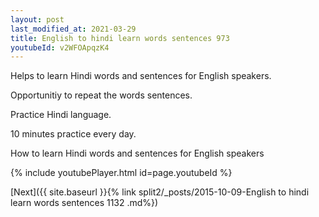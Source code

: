 ```yaml
---
layout: post
last_modified_at: 2021-03-29
title: English to hindi learn words sentences 973 
youtubeId: v2WFOApqzK4
---
```

 
 
Helps to learn Hindi words and sentences for English speakers.

Opportunitiy to repeat the words sentences. 

Practice Hindi language. 
 
10 minutes practice every day. 
 
How to learn Hindi words and sentences for English speakers 
 
{% include youtubePlayer.html id=page.youtubeId %}
 
 
[Next]({{ site.baseurl }}{% link  split2/_posts/2015-10-09-English to hindi learn words sentences 1132 .md%})
 
